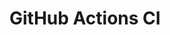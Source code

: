 # GitHub Actions CI






































































































































































































































































































































































































































































































































































































































































































































































































































































































































































































































































































































































































































































































































































































































